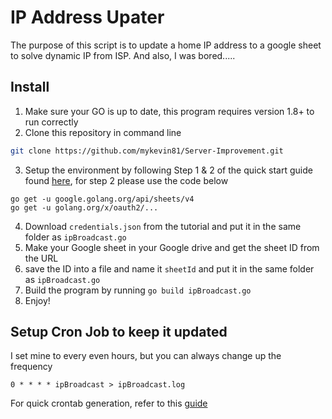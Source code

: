 # IP Address Upater
The purpose of this script is to update a home IP address to a google sheet to solve dynamic IP from ISP.
And also, I was bored.....

## Install
1. Make sure your GO is up to date, this program requires version 1.8+ to run correctly
2. Clone this repository in command line
```bash
git clone https://github.com/mykevin81/Server-Improvement.git
```
3. Setup the environment by following Step 1 & 2 of the quick start guide found [here](https://developers.google.com/sheets/api/quickstart/go), for step 2 please use the code below
```
go get -u google.golang.org/api/sheets/v4
go get -u golang.org/x/oauth2/...
```
4. Download `credentials.json` from the tutorial and put it in the same folder as `ipBroadcast.go`
5. Make your Google sheet in your Google drive and get the sheet ID from the URL
6. save the ID into a file and name it `sheetId` and put it in the same folder as `ipBroadcast.go`
7. Build the program by running `go build ipBroadcast.go`
8. Enjoy!

## Setup Cron Job to keep it updated
I set mine to every even hours, but you can always change up the frequency
```
0 * * * * ipBroadcast > ipBroadcast.log
```
For quick crontab generation, refer to this [guide](https://crontab-generator.org/)
